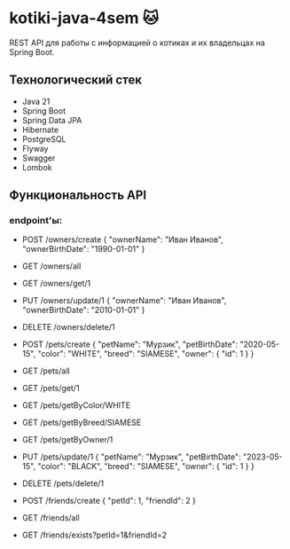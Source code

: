 # kotiki-java-4sem 🐱

REST API для работы с информацией о котиках и их владельцах на Spring Boot.

## Технологический стек

- Java 21
- Spring Boot 
- Spring Data JPA
- Hibernate
- PostgreSQL
- Flyway
- Swagger
- Lombok

## Функциональность API

### endpoint'ы:

- POST /owners/create
{
"ownerName": "Иван Иванов",
"ownerBirthDate": "1990-01-01"
}

- GET /owners/all

- GET /owners/get/1   

- PUT /owners/update/1
{
"ownerName": "Иван Иванов",
"ownerBirthDate": "2010-01-01"
}

- DELETE /owners/delete/1


- POST /pets/create
{
"petName": "Мурзик",
"petBirthDate": "2020-05-15",
"color": "WHITE",
"breed": "SIAMESE",
"owner": {
    "id": 1
    }
}

- GET /pets/all

- GET /pets/get/1

- GET /pets/getByColor/WHITE

- GET /pets/getByBreed/SIAMESE

- GET /pets/getByOwner/1

- PUT /pets/update/1
{
"petName": "Мурзик",
"petBirthDate": "2023-05-15",
"color": "BLACK",
"breed": "SIAMESE",
"owner": {
    "id": 1
    }
}

- DELETE /pets/delete/1


- POST /friends/create
{
"petId": 1,
"friendId": 2
}

- GET /friends/all

- GET /friends/exists?petId=1&friendId=2
